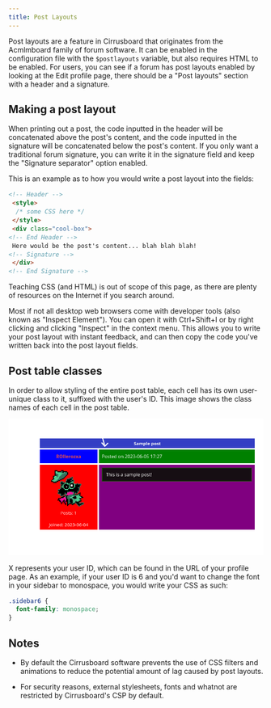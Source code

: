 ```yaml
---
title: Post Layouts
---
```

Post layouts are a feature in Cirrusboard that originates from the Acmlmboard family of forum software. It can be enabled in the configuration file with the `$postlayouts` variable, but also requires HTML to be enabled. For users, you can see if a forum has post layouts enabled by looking at the Edit profile page, there should be a "Post layouts" section with a header and a signature.

## Making a post layout
When printing out a post, the code inputted in the header will be concatenated above the post's content, and the code inputted in the signature will be concatenated below the post's content. If you only want a traditional forum signature, you can write it in the signature field and keep the "Signature separator" option enabled.

This is an example as to how you would write a post layout into the fields:

```html
<!-- Header -->
 <style>
  /* some CSS here */
 </style>
 <div class="cool-box">
<!-- End Header -->
 Here would be the post's content... blah blah blah!
<!-- Signature -->
 </div>
<!-- End Signature -->
```

Teaching CSS (and HTML) is out of scope of this page, as there are plenty of resources on the Internet if you search around.

Most if not all desktop web browsers come with developer tools (also known as "Inspect Element"). You can open it with Ctrl+Shift+I or by right clicking and clicking "Inspect" in the context menu. This allows you to write your post layout with instant feedback, and can then copy the code you've written back into the post layout fields.

## Post table classes
In order to allow styling of the entire post table, each cell has its own user-unique class to it, suffixed with the user's ID. This image shows the class names of each cell in the post table.

![](/images/post_layout_table_trans.png)

X represents your user ID, which can be found in the URL of your profile page. As an example, if your user ID is 6 and you'd want to change the font in your sidebar to monospace, you would write your CSS as such:

```css
.sidebar6 {
  font-family: monospace;
}
```

## Notes
- By default the Cirrusboard software prevents the use of CSS filters and animations to reduce the potential amount of lag caused by post layouts.

- For security reasons, external stylesheets, fonts and whatnot are restricted by Cirrusboard's CSP by default.
